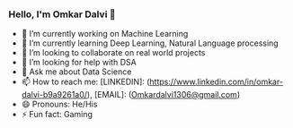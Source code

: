 ### Hello, I'm Omkar Dalvi 👋

- 🔭 I’m currently working on Machine Learning
- 🌱 I’m currently learning Deep Learning, Natural Language processing
- 👯 I’m looking to collaborate on real world projects
- 🤔 I’m looking for help with DSA
- 💬 Ask me about Data Science
- 📫 How to reach me: [LINKEDIN]: (https://www.linkedin.com/in/omkar-dalvi-b9a9261a0/), [EMAIL]: (Omkardalvi1306@gmail.com)
- 😄 Pronouns: He/His
- ⚡ Fun fact: Gaming
